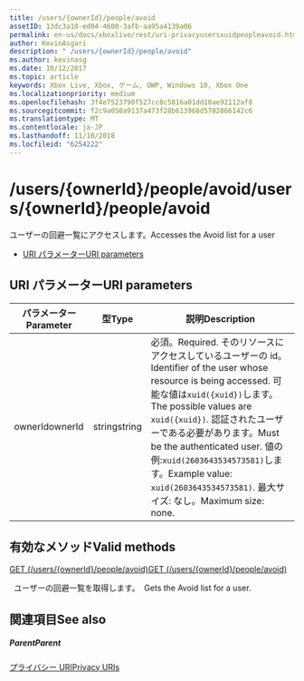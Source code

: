 ```yaml
---
title: /users/{ownerId}/people/avoid
assetID: 13dc3a10-ed04-4600-3afb-aa95a4139a06
permalink: en-us/docs/xboxlive/rest/uri-privacyusersxuidpeopleavoid.html
author: KevinAsgari
description: " /users/{ownerId}/people/avoid"
ms.author: kevinasg
ms.date: 10/12/2017
ms.topic: article
keywords: Xbox Live, Xbox, ゲーム, UWP, Windows 10, Xbox One
ms.localizationpriority: medium
ms.openlocfilehash: 3f4e7523790f527cc8c5816a01dd10ae92112af8
ms.sourcegitcommit: f2c9a050a9137a473f28b613968d5782866142c6
ms.translationtype: MT
ms.contentlocale: ja-JP
ms.lasthandoff: 11/10/2018
ms.locfileid: "6254222"
---
```

# <a name="usersowneridpeopleavoid"></a><span data-ttu-id="68005-104">/users/{ownerId}/people/avoid</span><span class="sxs-lookup"><span data-stu-id="68005-104">/users/{ownerId}/people/avoid</span></span>
<span data-ttu-id="68005-105">ユーザーの回避一覧にアクセスします。</span><span class="sxs-lookup"><span data-stu-id="68005-105">Accesses the Avoid list for a user</span></span>

  * [<span data-ttu-id="68005-106">URI パラメーター</span><span class="sxs-lookup"><span data-stu-id="68005-106">URI parameters</span></span>](#ID4EQ)

<a id="ID4EQ"></a>


## <a name="uri-parameters"></a><span data-ttu-id="68005-107">URI パラメーター</span><span class="sxs-lookup"><span data-stu-id="68005-107">URI parameters</span></span>

| <span data-ttu-id="68005-108">パラメーター</span><span class="sxs-lookup"><span data-stu-id="68005-108">Parameter</span></span>| <span data-ttu-id="68005-109">型</span><span class="sxs-lookup"><span data-stu-id="68005-109">Type</span></span>| <span data-ttu-id="68005-110">説明</span><span class="sxs-lookup"><span data-stu-id="68005-110">Description</span></span>|
| --- | --- | --- |
| <span data-ttu-id="68005-111">ownerId</span><span class="sxs-lookup"><span data-stu-id="68005-111">ownerId</span></span>| <span data-ttu-id="68005-112">string</span><span class="sxs-lookup"><span data-stu-id="68005-112">string</span></span>| <span data-ttu-id="68005-113">必須。</span><span class="sxs-lookup"><span data-stu-id="68005-113">Required.</span></span> <span data-ttu-id="68005-114">そのリソースにアクセスしているユーザーの id。</span><span class="sxs-lookup"><span data-stu-id="68005-114">Identifier of the user whose resource is being accessed.</span></span> <span data-ttu-id="68005-115">可能な値は<code>xuid({xuid})</code>します。</span><span class="sxs-lookup"><span data-stu-id="68005-115">The possible values are <code>xuid({xuid})</code>.</span></span> <span data-ttu-id="68005-116">認証されたユーザーである必要があります。</span><span class="sxs-lookup"><span data-stu-id="68005-116">Must be the authenticated user.</span></span> <span data-ttu-id="68005-117">値の例:<code>xuid(2603643534573581)</code>します。</span><span class="sxs-lookup"><span data-stu-id="68005-117">Example value: <code>xuid(2603643534573581)</code>.</span></span> <span data-ttu-id="68005-118">最大サイズ: なし。</span><span class="sxs-lookup"><span data-stu-id="68005-118">Maximum size: none.</span></span> |

<a id="ID4ERB"></a>


## <a name="valid-methods"></a><span data-ttu-id="68005-119">有効なメソッド</span><span class="sxs-lookup"><span data-stu-id="68005-119">Valid methods</span></span>

[<span data-ttu-id="68005-120">GET (/users/{ownerId}/people/avoid)</span><span class="sxs-lookup"><span data-stu-id="68005-120">GET (/users/{ownerId}/people/avoid)</span></span>](uri-privacyusersxuidpeopleavoidget.md)

<span data-ttu-id="68005-121">&nbsp;&nbsp;ユーザーの回避一覧を取得します。</span><span class="sxs-lookup"><span data-stu-id="68005-121">&nbsp;&nbsp;Gets the Avoid list for a user.</span></span>

<a id="ID4E2B"></a>


## <a name="see-also"></a><span data-ttu-id="68005-122">関連項目</span><span class="sxs-lookup"><span data-stu-id="68005-122">See also</span></span>

<a id="ID4E4B"></a>


##### <a name="parent"></a><span data-ttu-id="68005-123">Parent</span><span class="sxs-lookup"><span data-stu-id="68005-123">Parent</span></span>

[<span data-ttu-id="68005-124">プライバシー URI</span><span class="sxs-lookup"><span data-stu-id="68005-124">Privacy URIs</span></span>](atoc-reference-privacyv2.md)
